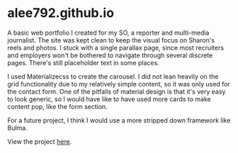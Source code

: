 # alee792.github.io
A basic web portfolio I created for my SO, a reporter and multi-media journalist. The site was kept clean to keep the visual focus on Sharon's reels and photos. I stuck with a single parallax page, since most recruiters and employers won't be bothered to navigate through several discrete pages. There's still placeholder text in some places.

I used Materializecss to create the carousel. I did not lean heavily on the grid functionality due to my relatively simple content, so it was only used for the contact form. One of the pitfalls of material design is that it's very easy to look generic, so I would have like to have used more cards to make content pop, like the form section.

For a future project, I think I would use a more stripped down framework like Bulma. 

View the project <a href="alee792.github.io">here</a>.
